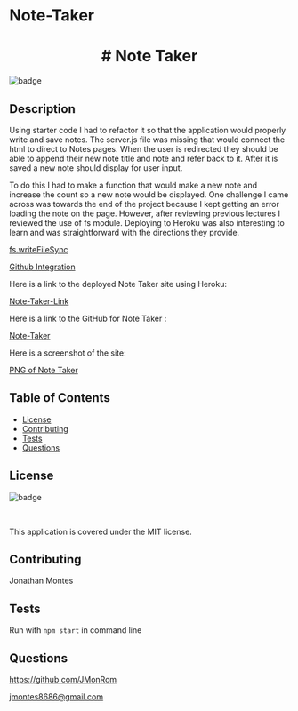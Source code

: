   # Note-Taker
  
  <h1 align="center"># Note Taker </h1>
  
  ![badge](https://img.shields.io/badge/license-MIT-red) <br />

  ## Description

  Using starter code I had to refactor it so that the application would properly write and save notes. The server.js file was missing that would connect the html to direct to Notes pages. When the user is redirected they should be able to append their new note title and note and refer back to it. After it is saved a new note should display for user input. 
  
  To do this I had to make a function that would make a new note and increase the count so a new note would be displayed. One challenge I came across was towards the end of the project because I kept getting an error loading the note on the page. However, after reviewing previous lectures I reviewed the use of fs module. Deploying to Heroku was also interesting to learn and was straightforward with the directions they provide. 
  
  [fs.writeFileSync](https://nodejs.org/api/fs.html#fswritesyncfd-string-position-encoding)

  [Github Integration](https://devcenter.heroku.com/articles/github-integration)

  Here is a link to the deployed Note Taker site using Heroku:

  [Note-Taker-Link](https://mighty-beyond-43329.herokuapp.com/)

  Here is a link to the GitHub for Note Taker :

  [Note-Taker](https://github.com/JMonRom/Note-Taker)

  Here is a screenshot of the site:

  [PNG of Note Taker](./images/note_taker.png)

  ## Table of Contents
  * [License](#license)
  * [Contributing](#contributing)
  * [Tests](#tests)
  * [Questions](#questions)

  ## License

  ![badge](https://img.shields.io/badge/license-MIT-red) 

  <br />

  This application is covered under the MIT license.

  ## Contributing

  Jonathan Montes

  ## Tests

  Run with ` npm start ` in command line

  ## Questions

  https://github.com/JMonRom

  jmontes8686@gmail.com

